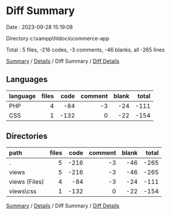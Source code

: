 # Diff Summary

Date : 2023-09-28 15:19:08

Directory c:\\xampp\\htdocs\\commerce-app

Total : 5 files,  -216 codes, -3 comments, -46 blanks, all -265 lines

[Summary](results.md) / [Details](details.md) / Diff Summary / [Diff Details](diff-details.md)

## Languages
| language | files | code | comment | blank | total |
| :--- | ---: | ---: | ---: | ---: | ---: |
| PHP | 4 | -84 | -3 | -24 | -111 |
| CSS | 1 | -132 | 0 | -22 | -154 |

## Directories
| path | files | code | comment | blank | total |
| :--- | ---: | ---: | ---: | ---: | ---: |
| . | 5 | -216 | -3 | -46 | -265 |
| views | 5 | -216 | -3 | -46 | -265 |
| views (Files) | 4 | -84 | -3 | -24 | -111 |
| views\\css | 1 | -132 | 0 | -22 | -154 |

[Summary](results.md) / [Details](details.md) / Diff Summary / [Diff Details](diff-details.md)